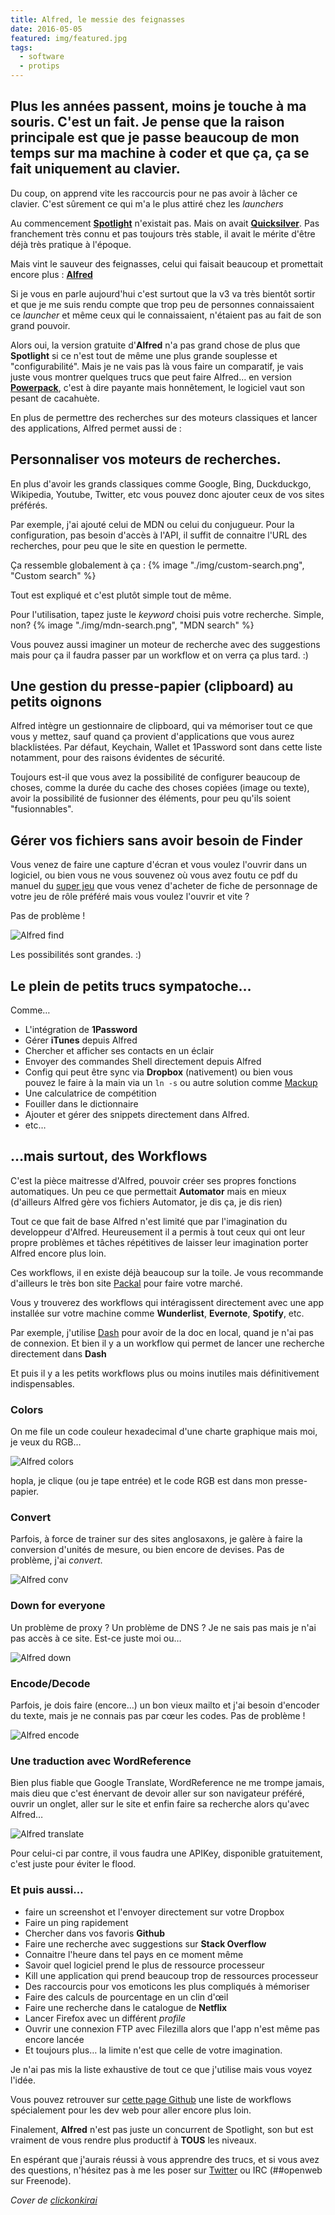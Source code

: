```yaml
---
title: Alfred, le messie des feignasses
date: 2016-05-05
featured: img/featured.jpg
tags:
  - software
  - protips
---
```


Plus les années passent, moins je touche à ma souris. C'est un fait. Je pense que la raison principale est que je passe beaucoup de mon temps sur ma machine à coder et que ça, ça se fait uniquement au clavier.
---

Du coup, on apprend vite les raccourcis pour ne pas avoir à lâcher ce clavier. C'est sûrement ce qui m'a le plus attiré chez les *launchers*

Au commencement **[Spotlight](https://support.apple.com/fr-fr/HT204014)** n'existait pas. Mais on avait **[Quicksilver](https://qsapp.com/)**. Pas franchement très connu et pas toujours très stable, il avait le mérite d'être déjà très pratique à l'époque.

Mais vint le sauveur des feignasses, celui qui faisait beaucoup et promettait encore plus : **[Alfred](https://www.alfredapp.com/)**

Si je vous en parle aujourd'hui c'est surtout que la v3 va très bientôt sortir et que je me suis rendu compte que trop peu de personnes connaissaient ce *launcher* et même ceux qui le connaissaient, n'étaient pas au fait de son grand pouvoir.

Alors oui, la version gratuite d'**Alfred** n'a pas grand chose de plus que **Spotlight** si ce n'est tout de même une plus grande souplesse et "configurabilité". Mais je ne vais pas là vous faire un comparatif, je vais juste vous montrer quelques trucs que peut faire Alfred… en version **[Powerpack](https://www.alfredapp.com/powerpack/)**, c'est à dire payante mais honnêtement, le logiciel vaut son pesant de cacahuète.

En plus de permettre des recherches sur des moteurs classiques et lancer des applications, Alfred permet aussi de :

## Personnaliser vos moteurs de recherches.

En plus d'avoir les grands classiques comme Google, Bing, Duckduckgo, Wikipedia, Youtube, Twitter, etc vous pouvez donc ajouter ceux de vos sites préférés.

Par exemple, j'ai ajouté celui de MDN ou celui du conjugueur. Pour la configuration, pas besoin d'accès à l'API, il suffit de connaitre l'URL des recherches, pour peu que le site en question le permette.

Ça ressemble globalement à ça :
{% image "./img/custom-search.png", "Custom search" %}

Tout est expliqué et c'est plutôt simple tout de même.

Pour l'utilisation, tapez juste le *keyword* choisi puis votre recherche. Simple, non?
{% image "./img/mdn-search.png", "MDN search" %}

Vous pouvez aussi imaginer un moteur de recherche avec des suggestions mais pour ça il faudra passer par un workflow et on verra ça plus tard. :)

## Une gestion du presse-papier (clipboard) au petits oignons

Alfred intègre un gestionnaire de clipboard, qui va mémoriser tout ce que vous y mettez, sauf quand ça provient d'applications que vous aurez blacklistées. Par défaut, Keychain, Wallet et 1Password sont dans cette liste notamment, pour des raisons évidentes de sécurité.

Toujours est-il que vous avez la possibilité de configurer beaucoup de choses, comme la durée du cache des choses copiées (image ou texte), avoir la possibilité de fusionner des éléments, pour peu qu'ils soient "fusionnables".

## Gérer vos fichiers sans avoir besoin de Finder

Vous venez de faire une capture d'écran et vous voulez l'ouvrir dans un logiciel, ou bien vous ne vous souvenez où vous avez foutu ce pdf du manuel du [super jeu](http://www.keeptalkinggame.com/) que vous venez d'acheter de fiche de personnage de votre jeu de rôle préféré mais vous voulez l'ouvrir et vite ?

Pas de problème !

![Alfred find](img/alfred-find.gif)

Les possibilités sont grandes. :)

## Le plein de petits trucs sympatoche…

Comme…

- L'intégration de **1Password**
- Gérer **iTunes** depuis Alfred
- Chercher et afficher ses contacts en un éclair
- Envoyer des commandes Shell directement depuis Alfred
- Config qui peut être sync via **Dropbox** (nativement) ou bien vous pouvez le faire à la main via un `ln -s` ou autre solution comme [Mackup](https://github.com/lra/mackup)
- Une calculatrice de compétition
- Fouiller dans le dictionnaire
- Ajouter et gérer des snippets directement dans Alfred.
- etc…

## …mais surtout, des Workflows

C'est la pièce maitresse d'Alfred, pouvoir créer ses propres fonctions automatiques. Un peu ce que permettait **Automator** mais en mieux (d'ailleurs Alfred gère vos fichiers Automator, je dis ça, je dis rien)

Tout ce que fait de base Alfred n'est limité que par l'imagination du developpeur d'Alfred. Heureusement il a permis à tout ceux qui ont leur propre problèmes et tâches répétitives de laisser leur imagination porter Alfred encore plus loin.

Ces workflows, il en existe déjà beaucoup sur la toile. Je vous recommande d'ailleurs le très bon site [Packal](http://www.packal.org/) pour faire votre marché.

Vous y trouverez des workflows qui intéragissent directement avec une app installée sur votre machine comme **Wunderlist**, **Evernote**, **Spotify**, etc.

Par exemple, j'utilise [Dash](https://kapeli.com/dash) pour avoir de la doc en local, quand je n'ai pas de connexion. Et bien il y a un workflow qui permet de lancer une recherche directement dans **Dash**

Et puis il y a les petits workflows plus ou moins inutiles mais définitivement indispensables.

### Colors

On me file un code couleur hexadecimal d'une charte graphique mais moi, je veux du RGB…

![Alfred colors](img/alfred-colors.gif)

hopla, je clique (ou je tape entrée) et le code RGB est dans mon presse-papier.

### Convert

Parfois, à force de trainer sur des sites anglosaxons, je galère à faire la conversion d'unités de mesure, ou bien encore de devises. Pas de problème, j'ai *convert*.

![Alfred conv](img/alfred-conv.gif)

### Down for everyone

Un problème de proxy ? Un problème de DNS ? Je ne sais pas mais je n'ai pas accès à ce site. Est-ce juste moi ou…

![Alfred down](img/alfred-down.gif)

### Encode/Decode

Parfois, je dois faire (encore…) un bon vieux mailto et j'ai besoin d'encoder du texte, mais je ne connais pas par cœur les codes. Pas de problème !

![Alfred encode](img/alfred-encode.gif)

### Une traduction avec WordReference

Bien plus fiable que Google Translate, WordReference ne me trompe jamais, mais dieu que c'est énervant de devoir aller sur son navigateur préféré, ouvrir un onglet, aller sur le site et enfin faire sa recherche alors qu'avec Alfred…

![Alfred translate](img/alfred-translate.gif)

Pour celui-ci par contre, il vous faudra une APIKey, disponible gratuitement, c'est juste pour éviter le flood.

### Et puis aussi…

- faire un screenshot et l'envoyer directement sur votre Dropbox
- Faire un ping rapidement
- Chercher dans vos favoris **Github**
- Faire une recherche avec suggestions sur **Stack Overflow**
- Connaitre l'heure dans tel pays en ce moment même
- Savoir quel logiciel prend le plus de ressource processeur
- Kill une application qui prend beaucoup trop de ressources processeur
- Des raccourcis pour vos emoticons les plus compliqués à mémoriser
- Faire des calculs de pourcentage en un clin d'œil
- Faire une recherche dans le catalogue de **Netflix**
- Lancer Firefox avec un différent *profile*
- Ouvrir une connexion FTP avec Filezilla alors que l'app n'est même pas encore lancée
- Et toujours plus… la limite n'est que celle de votre imagination.

Je n'ai pas mis la liste exhaustive de tout ce que j'utilise mais vous voyez l'idée.

Vous pouvez retrouver sur [cette page Github](https://github.com/willfarrell/alfred-workflows) une liste de workflows spécialement pour les dev web pour aller encore plus loin.

Finalement, **Alfred** n'est pas juste un concurrent de Spotlight, son but est vraiment de vous rendre plus productif à **TOUS** les niveaux.

En espérant que j'aurais réussi à vous apprendre des trucs, et si vous avez des questions, n'hésitez pas à me les poser sur [Twitter](https://twitter.com/GoOz) ou IRC (##openweb sur Freenode).

*Cover de [clickonkirai](https://www.flickr.com/photos/clickonkirai/7175120640/)*
